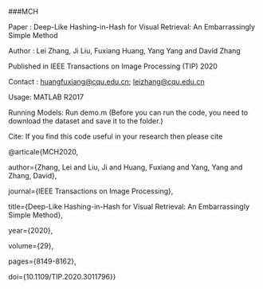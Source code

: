 ###MCH

Paper : Deep-Like Hashing-in-Hash for Visual Retrieval: An Embarrassingly Simple Method

Author : Lei Zhang, Ji Liu, Fuxiang Huang, Yang Yang and David Zhang

Published in IEEE Transactions on Image Processing (TIP) 2020

Contact : huangfuxiang@cqu.edu.cn; leizhang@cqu.edu.cn 


Usage:  MATLAB R2017

Running Models:  Run demo.m (Before you can run the code, you need to download the dataset and save it to the folder.)

Cite: If you find this code useful in your research then please cite


@articale{MCH2020,

  author={Zhang, Lei and Liu, Ji and Huang, Fuxiang and Yang, Yang and Zhang, David},
  
  journal={IEEE Transactions on Image Processing}, 
  
  title={Deep-Like Hashing-in-Hash for Visual Retrieval: An Embarrassingly Simple Method}, 
  
  year={2020},
  
  volume={29},
  
  pages={8149-8162},
  
  doi={10.1109/TIP.2020.3011796}}
